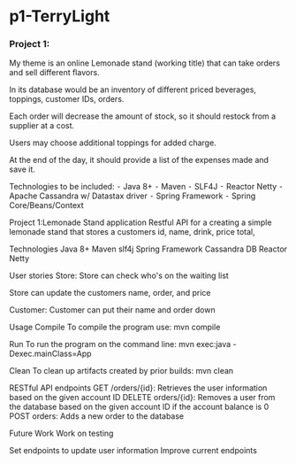 # p1-TerryLight

### Project 1:

My theme is an online Lemonade stand (working title) that can take orders and sell different flavors. 

In its database would be an inventory of different priced beverages, toppings, customer IDs, orders. 

Each order will decrease the amount of stock, so it should restock from a supplier at a cost.

Users may choose additional toppings for added charge.

At the end of the day, it should provide a list of the expenses made and save it.

Technologies to be included:
⁃	Java 8+
⁃	Maven
⁃	SLF4J
⁃	Reactor Netty
⁃	Apache Cassandra w/ Datastax driver
⁃	Spring Framework
⁃	Spring Core/Beans/Context


Project 1:Lemonade Stand application
Restful API for a creating a simple lemonade stand that stores a customers id, name, drink, price total,  

Technologies
Java 8+
Maven
slf4j
Spring Framework
Cassandra DB
Reactor Netty

User stories
Store:
Store can check who's on the waiting list

Store can update the customers name, order, and price

Customer:
Customer can put their name and order down


Usage
Compile
To compile the program use: mvn compile

Run
To run the program on the command line: mvn exec:java -Dexec.mainClass=App

Clean
To clean up artifacts created by prior builds:
mvn clean

RESTful API endpoints
GET /orders/{id}: Retrieves the user information based on the given account ID
DELETE orders/{id}: Removes a user from the database based on the given account ID if the account balance is 0
POST orders: Adds a new order to the database


Future Work
Work on testing

Set endpoints to update user information
Improve current endpoints
